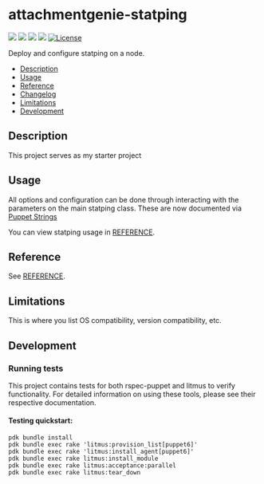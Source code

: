 # attachmentgenie-statping

[![](https://img.shields.io/puppetforge/pdk-version/attachmentgenie/statping.svg?style=popout)](https://forge.puppetlabs.com/attachmentgenie/statping)
[![](https://img.shields.io/puppetforge/v/attachmentgenie/statping.svg?style=popout)](https://forge.puppetlabs.com/attachmentgenie/statping)
[![](https://img.shields.io/puppetforge/dt/attachmentgenie/statping.svg?style=popout)](https://forge.puppetlabs.com/attachmentgenie/statping)
[![](https://travis-ci.org/attachmentgenie/attachmentgenie-statping.svg?branch=master)](https://travis-ci.org/attachmentgenie/attachmentgenie-statping)
[![License](https://img.shields.io/github/license/attachmentgenie/attachmentgenie-statping?stype=popout)](https://github.com/attachmentgenie/attachmentgenie-statping/blob/master/LICENSE)

Deploy and configure statping on a node.

- [Description](#description)
- [Usage](#usage)
- [Reference](#reference)
- [Changelog](#changelog)
- [Limitations](#limitations)
- [Development](#development)

## Description

This project serves as my starter project

## Usage

All options and configuration can be done through interacting with the parameters
on the main statping class.
These are now documented via [Puppet Strings](https://github.com/puppetlabs/puppet-strings)

You can view statping usage in [REFERENCE](REFERENCE.md).

## Reference

See [REFERENCE](REFERENCE.md).

## Limitations

This is where you list OS compatibility, version compatibility, etc.

## Development

### Running tests

This project contains tests for both rspec-puppet and litmus to verify functionality. For detailed information on using these tools, please see their respective documentation.

#### Testing quickstart:

```
pdk bundle install
pdk bundle exec rake 'litmus:provision_list[puppet6]'
pdk bundle exec rake 'litmus:install_agent[puppet6]'
pdk bundle exec rake litmus:install_module
pdk bundle exec rake litmus:acceptance:parallel
pdk bundle exec rake litmus:tear_down
